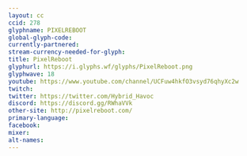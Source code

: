 ```yaml
---
layout: cc
ccid: 278
glyphname: PIXELREBOOT
global-glyph-code: 
currently-partnered: 
stream-currency-needed-for-glyph: 
title: PixelReboot
glyphurl: https://i.glyphs.wf/glyphs/PixelReboot.png
glyphwave: 18
youtube: https://www.youtube.com/channel/UCFuw4hkfO3vsyd76qhyXc2w
twitch: 
twitter: https://twitter.com/Hybrid_Havoc
discord: https://discord.gg/RWhaVVk
other-site: http://pixelreboot.com/
primary-language: 
facebook: 
mixer: 
alt-names: 
---
```


